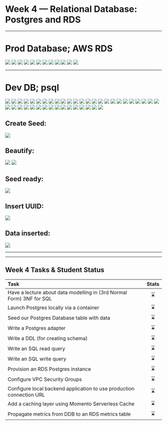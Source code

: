 # Week 4 — Relational Database: Postgres and RDS

---

# Prod Database; AWS RDS

<img src="assets/week4/1-ProdDB/1 go to rds in aws console.png">


<img src="assets/week4/1-ProdDB/2 create db.png">


<img src="assets/week4/1-ProdDB/3 anyway bro.png">

<img src="assets/week4/1-ProdDB/4 be smart and combine all clickops in a command from here.png">

<img src="assets/week4/1-ProdDB/5 check auth.png">

<img src="assets/week4/1-ProdDB/6 done.png">


<img src="assets/week4/1-ProdDB/7 rds creating.png">

<img src="assets/week4/1-ProdDB/8 db ready.png">

<img src="assets/week4/1-ProdDB/9 overviw rds itruns ontop of ec2.png">

<img src="assets/week4/1-ProdDB/10 stop it tempo for costs.png">

<img src="assets/week4/1-ProdDB/11 stop confirm.png">

<img src="assets/week4/1-ProdDB/12 db resting.png">

---

# Dev DB; psql

<img src="assets/week4/2- localwork/0 stoppping dynamo for now to gain containers runtime.png">

<img src="assets/week4/2- localwork/1 prereq init cli and server.png">

<img src="assets/week4/2- localwork/2 opla we are back.png">
<img src="assets/week4/2- localwork/3 my databases.png">
<img src="assets/week4/2- localwork/4 create db.png">
<img src="assets/week4/2- localwork/5 adding  UUI to have it always.png">
<img src="assets/week4/2- localwork/6 executing extension.png">
<img src="assets/week4/2- localwork/7 setting service connection.png">
<img src="assets/week4/2- localwork/8 co url done.png">
<img src="assets/week4/2- localwork/9 set up prod connection.png">
<img src="assets/week4/2- localwork/10 continue with db treate this files as bash scripts.png">
<img src="assets/week4/2- localwork/11 we known that files not exec bydefault.png">
<img src="assets/week4/2- localwork/12 permissions.png">
<img src="assets/week4/2- localwork/13 exec not just for user but all of em incl groups.png">
<img src="assets/week4/2- localwork/13 giving permission to one file.png">
<img src="assets/week4/2- localwork/14 looking for this.png">
<img src="assets/week4/2- localwork/15 exec drop hmm.png">
<img src="assets/week4/2- localwork/16 we have to exclude this because not just its creating but also dropping there.png">
<img src="assets/week4/2- localwork/17 using sed will solve it.png">
<img src="assets/week4/2- localwork/18 db drop done ofc pro.png">
<img src="assets/week4/2- localwork/19 db create.png">
<img src="assets/week4/2- localwork/20 schema done.png">
<img src="assets/week4/2- localwork/21 path dont work unless specified.png">
<img src="assets/week4/2- localwork/22 check real path.png">
<img src="assets/week4/2- localwork/23 full path.png">
<img src="assets/week4/2- localwork/24 going dot back for clarity.png">
<img src="assets/week4/2- localwork/25 skip bro he coudnt set it outside.png">
<img src="assets/week4/2- localwork/26 we get it working from here now.png">
<img src="assets/week4/2- localwork/27 detect see think etc.png">
<img src="assets/week4/2- localwork/28 very perfect work.png">
<img src="assets/week4/2- localwork/29 colorin prompt.png">
<img src="assets/week4/2- localwork/30 looking superrrrrrrrrrrrr greatttt.png">
<img src="assets/week4/2- localwork/31 create table and explicit public for microservice later for efverydomain.png">
<img src="assets/week4/2- localwork/32 always make it from here dont relay even on gpt blabla.png">
<img src="assets/week4/2- localwork/33 her comment is nice.png">
<img src="assets/week4/2- localwork/34 semi colon traps LOL not really.png">
<img src="assets/week4/2- localwork/35 defin drop table if exists.png">
<img src="assets/week4/2- localwork/36 table created executed.png">
<img src="assets/week4/2- localwork/37 db connect create exec and check.png">
<img src="assets/week4/2- localwork/38 connection works.png">
<img src="assets/week4/2- localwork/39 the tables we created are there indeed.png">

## Create Seed:
<img src="assets/week4/2- localwork/40 create seed diff to schema load but diff path.png">

## Beautify:
<img src="assets/week4/2- localwork/41 beautify create.png">
<img src="assets/week4/2- localwork/42 beautify drop.png">

## Seed ready:
<img src="assets/week4/2- localwork/43 seed ready to launch.png">

## Insert UUID:
<img src="assets/week4/2- localwork/44 we first insert our UUID.png">

## Data inserted:
<img src="assets/week4/2- localwork/45 wrap up our data boy are there.png">



---





---

## Week 4 Tasks & Student Status
| Task | Stats |
| :--- | :---: |
| Have a lecture about data modelling in (3rd Normal Form) 3NF for SQL |⌛  |
| Launch Postgres locally via a container |  ⌛|
| Seed our Postgres Database table with data | ⌛ |
| Write a Postgres adapter |⌛  |
| Write a DDL (for creating schema) | ⌛ |
| Write an SQL read query | ⌛ |
| Write an SQL write query |⌛  |
| Provision an RDS Postgres instance | ⌛ |
| Configure VPC Security Groups | ⌛ |
| Configure local backend application to use production connection URL |⌛  |
| Add a caching layer using Momento Serverless Cache | ⌛ |
| Propagate metrics from DDB to an RDS metrics table |⌛  |